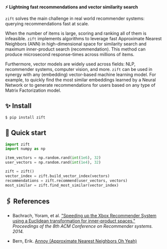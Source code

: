

**⚡ Lightning fast recommendations and vector similarity search**

`zift` solves the main challenge in real world recommender systems: querying recommendations fast at scale.

When the number of items is large, scoring and ranking all of them is infeasible. `zift` implements algorithms to leverage fast Approximate Nearest Neighbors (ANN) in high-dimensional space for similarity search and maximum inner-product search (recommendation). This method can produce microsecond response-times across millions of items.

Furthermore, vector models are widely used across fields: NLP, recommender systems, computer vision, and more. `zift` can be used in synergy with any (embedding) vector-based machine learning model. For example, to quickly find the most similar embeddings learned by a Neural Network or to generate recommendations for users based on any type of Matrix Factorization model.

## ✨ Install

```bash
$ pip install zift
```

## 🚀 Quick start

```python
import zift
import numpy as np

item_vectors = np.random.rand(int(1e6), 32)
user_vectors = np.random.rand(int(1e4), 32)

zift = zift()
vector_index = zift.build_vector_index(vectors)
recommendations = zift.recommend(user_vectors, vectors)
most_similar = zift.find_most_similar(vector_index)
```

## 🖇️ References

* Bachrach, Yoram, et al. ["Speeding up the Xbox Recommender System using a Euclidean transformation for inner-product spaces."](https://www.microsoft.com/en-us/research/wp-content/uploads/2016/02/XboxInnerProduct.pdf) *Proceedings of the 8th ACM Conference on Recommender systems. 2014.*

* Bern, Erik. [Annoy (Approximate Nearest Neighbors Oh Yeah)](https://github.com/spotify/annoy)
